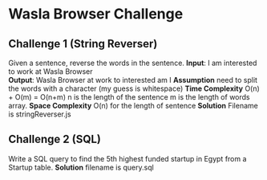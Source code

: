 # Wasla Browser Challenge

## Challenge 1 (String Reverser)

Given a sentence, reverse the words in the sentence.
**Input**: I am interested to work at Wasla Browser  
**Output**: Wasla Browser at work to interested am I
**Assumption** need to split the words with a character (my guess is whitespace)
**Time Complexity** O(n) + O(m) = O(n+m)
n is the length of the sentence m is the length of words array.
**Space Complexity** O(n) for the length of sentence
**Solution** Filename is stringReverser.js

## Challenge 2 (SQL)

Write a SQL query to find the 5th highest funded startup in Egypt from a Startup table.
**Solution** filename is query.sql
